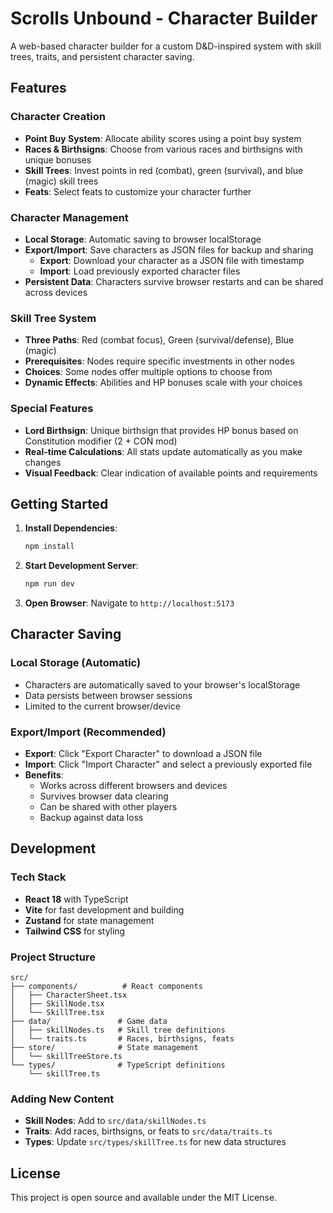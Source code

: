 # Scrolls Unbound - Character Builder

A web-based character builder for a custom D&D-inspired system with skill trees, traits, and persistent character saving.

## Features

### Character Creation
- **Point Buy System**: Allocate ability scores using a point buy system
- **Races & Birthsigns**: Choose from various races and birthsigns with unique bonuses
- **Skill Trees**: Invest points in red (combat), green (survival), and blue (magic) skill trees
- **Feats**: Select feats to customize your character further

### Character Management
- **Local Storage**: Automatic saving to browser localStorage
- **Export/Import**: Save characters as JSON files for backup and sharing
  - **Export**: Download your character as a JSON file with timestamp
  - **Import**: Load previously exported character files
- **Persistent Data**: Characters survive browser restarts and can be shared across devices

### Skill Tree System
- **Three Paths**: Red (combat focus), Green (survival/defense), Blue (magic)
- **Prerequisites**: Nodes require specific investments in other nodes
- **Choices**: Some nodes offer multiple options to choose from
- **Dynamic Effects**: Abilities and HP bonuses scale with your choices

### Special Features
- **Lord Birthsign**: Unique birthsign that provides HP bonus based on Constitution modifier (2 + CON mod)
- **Real-time Calculations**: All stats update automatically as you make changes
- **Visual Feedback**: Clear indication of available points and requirements

## Getting Started

1. **Install Dependencies**:
   ```bash
   npm install
   ```

2. **Start Development Server**:
   ```bash
   npm run dev
   ```

3. **Open Browser**: Navigate to `http://localhost:5173`

## Character Saving

### Local Storage (Automatic)
- Characters are automatically saved to your browser's localStorage
- Data persists between browser sessions
- Limited to the current browser/device

### Export/Import (Recommended)
- **Export**: Click "Export Character" to download a JSON file
- **Import**: Click "Import Character" and select a previously exported file
- **Benefits**: 
  - Works across different browsers and devices
  - Survives browser data clearing
  - Can be shared with other players
  - Backup against data loss

## Development

### Tech Stack
- **React 18** with TypeScript
- **Vite** for fast development and building
- **Zustand** for state management
- **Tailwind CSS** for styling

### Project Structure
```
src/
├── components/          # React components
│   ├── CharacterSheet.tsx
│   ├── SkillNode.tsx
│   └── SkillTree.tsx
├── data/               # Game data
│   ├── skillNodes.ts   # Skill tree definitions
│   └── traits.ts       # Races, birthsigns, feats
├── store/              # State management
│   └── skillTreeStore.ts
└── types/              # TypeScript definitions
    └── skillTree.ts
```

### Adding New Content
- **Skill Nodes**: Add to `src/data/skillNodes.ts`
- **Traits**: Add races, birthsigns, or feats to `src/data/traits.ts`
- **Types**: Update `src/types/skillTree.ts` for new data structures

## License

This project is open source and available under the MIT License.
